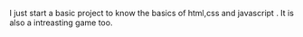 I just start a basic project to know the basics of html,css and javascript . It is also a intreasting game too.
